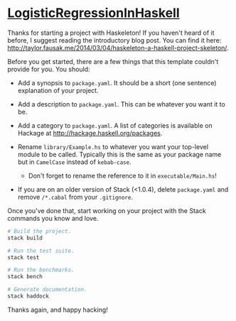# [LogisticRegressionInHaskell][]

Thanks for starting a project with Haskeleton! If you haven't heard of it
before, I suggest reading the introductory blog post. You can find it here:
<http://taylor.fausak.me/2014/03/04/haskeleton-a-haskell-project-skeleton/>.

Before you get started, there are a few things that this template couldn't
provide for you. You should:

-   Add a synopsis to `package.yaml`. It should be a short (one sentence)
    explanation of your project.

-   Add a description to `package.yaml`. This can be whatever you want it to
    be.

-   Add a category to `package.yaml`. A list of categories is available on
    Hackage at <http://hackage.haskell.org/packages>.

-   Rename `library/Example.hs` to whatever you want your top-level module to
    be called. Typically this is the same as your package name but in
    `CamelCase` instead of `kebab-case`.

    -   Don't forget to rename the reference to it in
        `executable/Main.hs`!

-   If you are on an older version of Stack (<1.0.4), delete `package.yaml` and
    remove `/*.cabal` from your `.gitignore`.

Once you've done that, start working on your project with the Stack commands
you know and love.

``` sh
# Build the project.
stack build

# Run the test suite.
stack test

# Run the benchmarks.
stack bench

# Generate documentation.
stack haddock
```

Thanks again, and happy hacking!

[LogisticRegressionInHaskell]: https://github.com/githubuser/LogisticRegressionInHaskell
